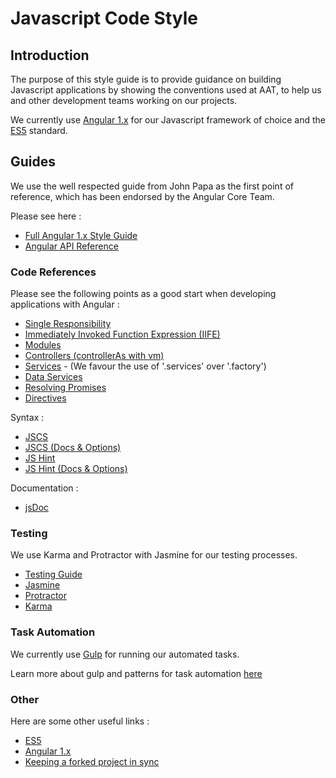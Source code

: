 
Javascript Code Style
======================

## Introduction

The purpose of this style guide is to provide guidance on building Javascript applications by showing the conventions 
used at AAT, to help us and other development teams working on our projects.

We currently use [Angular 1.x](https://angularjs.org/) for our Javascript framework of choice and the [ES5](https://en.wikipedia.org/wiki/ECMAScript) standard. 
 
## Guides 
 
We use the well respected guide from John Papa as the first point of reference, which has been endorsed by the Angular Core Team.
  
Please see here : 
 
- [Full Angular 1.x Style Guide](https://github.com/johnpapa/angular-styleguide/blob/master/a1/README.md)
- [Angular API Reference](https://docs.angularjs.org/api) 
 
### Code References 
 
Please see the following points as a good start when developing applications with Angular : 

 - [Single Responsibility](https://github.com/johnpapa/angular-styleguide/blob/master/a1/README.md#single-responsibility)
 - [Immediately Invoked Function Expression (IIFE)](https://github.com/johnpapa/angular-styleguide/blob/master/a1/README.md#iife)
 - [Modules](https://github.com/johnpapa/angular-styleguide/blob/master/a1/README.md#modules)
 - [Controllers (controllerAs with vm)](https://github.com/johnpapa/angular-styleguide/blob/master/a1/README.md#controllers)
 - [Services](https://github.com/johnpapa/angular-styleguide/blob/master/a1/README.md#services) - (We favour the use of '.services' over '.factory')
 - [Data Services](https://github.com/johnpapa/angular-styleguide/blob/master/a1/README.md#data-services)   
 - [Resolving Promises](https://github.com/johnpapa/angular-styleguide/blob/master/a1/README.md#resolving-promises)
 - [Directives](https://github.com/johnpapa/angular-styleguide/blob/master/a1/README.md#directives)

Syntax :  
 
 - [JSCS](https://github.com/johnpapa/angular-styleguide/blob/master/a1/README.md#jscs)
 - [JSCS (Docs & Options)](http://jscs.info/) 
 - [JS Hint](https://github.com/johnpapa/angular-styleguide/blob/master/a1/README.md#js-hint)
 - [JS Hint (Docs & Options)](http://jshint.com)

Documentation : 
 
  - [jsDoc](https://github.com/johnpapa/angular-styleguide/blob/master/a1/README.md#comments)
 
### Testing

We use Karma and Protractor with Jasmine for our testing processes.  
 
 - [Testing Guide](https://github.com/johnpapa/angular-styleguide/blob/master/a1/README.md#testing)
 - [Jasmine](http://jasmine.github.io/)
 - [Protractor](https://angular.github.io/protractor/#/)
 - [Karma](https://karma-runner.github.io)
 
### Task Automation 
 
We currently use [Gulp](http://gulpjs.com/) for running our automated tasks. 
 
Learn more about gulp and patterns for task automation [here](https://www.pluralsight.com/courses/javascript-build-automation-gulpjs)
 
### Other 

Here are some other useful links :

 - [ES5](https://en.wikipedia.org/wiki/ECMAScript)
 - [Angular 1.x](https://angularjs.org/)
 - [Keeping a forked project in sync](https://help.github.com/articles/syncing-a-fork/)
